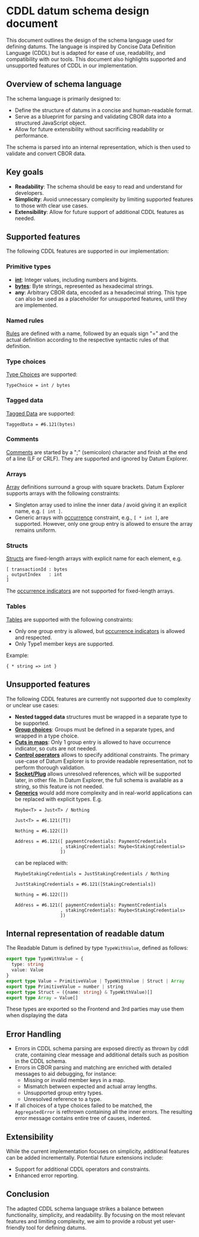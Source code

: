 # CDDL datum schema design document

This document outlines the design of the schema language used for defining datums. The language is inspired by Concise Data Definition Language (CDDL) but is adapted for ease of use, readability, and compatibility with our tools. This document also highlights supported and unsupported features of CDDL in our implementation.

## Overview of schema language

The schema language is primarily designed to:
- Define the structure of datums in a concise and human-readable format.
- Serve as a blueprint for parsing and validating CBOR data into a structured JavaScript object.
- Allow for future extensibility without sacrificing readability or performance.

The schema is parsed into an internal representation, which is then used to validate and convert CBOR data.

## Key goals
- **Readability**: The schema should be easy to read and understand for developers.
- **Simplicity**: Avoid unnecessary complexity by limiting supported features to those with clear use cases.
- **Extensibility**: Allow for future support of additional CDDL features as needed.

## Supported features

The following CDDL features are supported in our implementation:

### Primitive types
- [**int**](https://www.rfc-editor.org/rfc/rfc8610.html#section-3.3): Integer values, including numbers and bigints.
- [**bytes**](https://www.rfc-editor.org/rfc/rfc8610.html#section-3.3): Byte strings, represented as hexadecimal strings.
- **any**: Arbitrary CBOR data, encoded as a hexadecimal string. This type can also be used as a placeholder for unsupported features, until they are implemented.

### Named rules

[Rules](https://www.rfc-editor.org/rfc/rfc8610.html#section-3.1) are defined with a name, followed by an equals sign "=" and the actual definition according to the respective syntactic rules of that definition.

### Type choices

[Type Choices](https://www.rfc-editor.org/rfc/rfc8610.html#section-2.2.2) are supported:
```
TypeChoice = int / bytes
```

### Tagged data

[Tagged Data](https://www.rfc-editor.org/rfc/rfc8610.html#section-3.6) are supported:
```
TaggedData = #6.121(bytes)
```

### Comments

[Comments](https://www.rfc-editor.org/rfc/rfc8610.html#section-3.1) are started by a ";" (semicolon) character and finish at the end of a line (LF or CRLF). They are supported and ignored by Datum Explorer.

### Arrays

[Array](https://www.rfc-editor.org/rfc/rfc8610.html#section-3.4) definitions surround a group with square brackets. Datum Explorer supports arrays with the following constraints:
- Singleton array used to inline the inner data / avoid giving it an explicit name, e.g. `[ int ]`.
- Generic arrays with [occurrence](https://www.rfc-editor.org/rfc/rfc8610.html#section-3.2) constraint, e.g., `[ * int ]`, are supported. However, only one group entry is allowed to ensure the array remains uniform.

### Structs

[Structs](https://www.rfc-editor.org/rfc/rfc8610.html#section-3.5.1) are fixed-length arrays with explicit name for each element, e.g.
```
[ transactionId : bytes
, outputIndex   : int
]
```
The [occurrence indicators](https://www.rfc-editor.org/rfc/rfc8610.html#section-3.2) are not supported for fixed-length arrays.

### Tables

[Tables](https://www.rfc-editor.org/rfc/rfc8610.html#section-3.5.2) are supported with the following constraints:
- Only one group entry is allowed, but [occurrence indicators](https://www.rfc-editor.org/rfc/rfc8610.html#section-3.2) is allowed and respected.
- Only Type1 member keys are supported.

Example:
```
{ * string => int }
```

## Unsupported features

The following CDDL features are currently not supported due to complexity or unclear use cases:

- **Nested tagged data** structures must be wrapped in a separate type to be supported.
- [**Group choices**](https://www.rfc-editor.org/rfc/rfc8610.html#section-2.2.2): Groups must be defined in a separate types, and wrapped in a type choice.
- [**Cuts in maps**](https://www.rfc-editor.org/rfc/rfc8610.html#section-3.5.4): Only 1 group entry is allowed to have occurrence indicator, so cuts are not needed.
- [**Control operators**](https://www.rfc-editor.org/rfc/rfc8610.html#section-3.8) allows to specify additional constraints. The primary use-case of Datum Explorer is to provide readable representation, not to perform thorough validation.
- [**Socket/Plug**](https://www.rfc-editor.org/rfc/rfc8610.html#section-3.9) allows unresolved references, which will be supported later, in other file. In Datum Explorer, the full schema is available as a string, so this feature is not needed.
- [**Generics**](https://www.rfc-editor.org/rfc/rfc8610.html#section-3.10) would add more complexity and in real-world applications can be replaced with explicit types. E.g.
  ```
  Maybe<T> = Just<T> / Nothing
  
  Just<T> = #6.121([T])
  
  Nothing = #6.122([])
  
  Address = #6.121([ paymentCredentials: PaymentCredentials
                   , stakingCredentials: Maybe<StakingCredentials>
                   ])
  ```
  can be replaced with:
  ```
  MaybeStakingCredentials = JustStakingCredentials / Nothing
  
  JustStakingCredentials = #6.121([StakingCredentials])
  
  Nothing = #6.122([])
  
  Address = #6.121([ paymentCredentials: PaymentCredentials
                   , stakingCredentials: Maybe<StakingCredentials>
                   ])
  ```

## Internal representation of readable datum

The Readable Datum is defined by type `TypeWithValue`, defined as follows:

```ts
export type TypeWithValue = {
  type: string
  value: Value
}
export type Value = PrimitiveValue | TypeWithValue | Struct | Array
export type PrimitiveValue = number | string
export type Struct = ({name: string} & TypeWithValue)[]
export type Array = Value[]
```

These types are exported so the Frontend and 3rd parties may use them when displaying the data

## Error Handling

- Errors in CDDL schema parsing are exposed directly as thrown by cddl crate, containing clear message and additional details such as position in the CDDL schema.
- Errors in CBOR parsing and matching are enriched with detailed messages to aid debugging, for instance:
   - Missing or invalid member keys in a map.
   - Mismatch between expected and actual array lengths.
   - Unsupported group entry types.
   - Unresolved reference to a type.
- If all choices of a type choices failed to be matched, the `AggregatedError` is rethrown containing all the inner errors. The resulting error message contains entire tree of causes, indented.

## Extensibility

While the current implementation focuses on simplicity, additional features can be added incrementally. Potential future extensions include:
- Support for additional CDDL operators and constraints.
- Enhanced error reporting.

## Conclusion

The adapted CDDL schema language strikes a balance between functionality, simplicity, and readability. By focusing on the most relevant features and limiting complexity, we aim to provide a robust yet user-friendly tool for defining datums.
